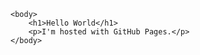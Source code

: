 <!-- Add-Submodule :  git submodule add https://github.com/PeterKW/PeterKW.github.io-->
<!DOCTYPE html>
<html>

    <body>
        <h1>Hello World</h1>
        <p>I'm hosted with GitHub Pages.</p>
    </body>

</html>